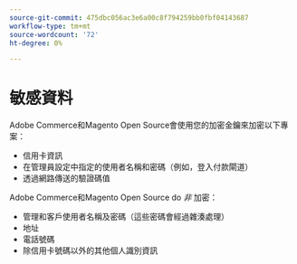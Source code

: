 ```yaml
---
source-git-commit: 475dbc056ac3e6a00c8f794259bb0fbf04143687
workflow-type: tm+mt
source-wordcount: '72'
ht-degree: 0%

---
```

# 敏感資料

Adobe Commerce和Magento Open Source會使用您的加密金鑰來加密以下專案：

* 信用卡資訊
* 在管理員設定中指定的使用者名稱和密碼（例如，登入付款閘道）
* 透過網路傳送的驗證碼值

Adobe Commerce和Magento Open Source do *非* 加密：

* 管理和客戶使用者名稱及密碼（這些密碼會經過雜湊處理）
* 地址
* 電話號碼
* 除信用卡號碼以外的其他個人識別資訊

